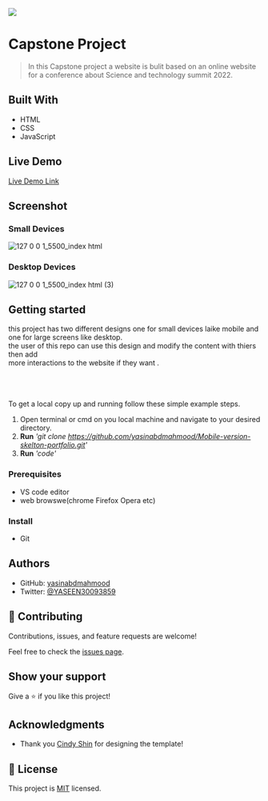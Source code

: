 ![](https://img.shields.io/badge/Microverse-blueviolet)

# Capstone Project

> In this Capstone project a website is bulit based on an online website for a conference about Science and technology summit 2022.
## Built With

- HTML
- CSS
- JavaScript

## Live Demo 

[Live Demo Link](https://yasinabdmahmood.github.io/Capstone-Project/)


## Screenshot

### Small Devices
![127 0 0 1_5500_index html](https://user-images.githubusercontent.com/97350474/182468138-0c70d978-a60b-4f2d-88e6-472e37de8243.png)

### Desktop Devices 
![127 0 0 1_5500_index html (3)](https://user-images.githubusercontent.com/97350474/182469031-ebbc4457-1d04-4b46-a716-42dfc07e1b8d.png)


## Getting started 
this project has two different designs one for small devices laike mobile and one for large screens like desktop.
<br>the user of this repo can use this design and modify the content with thiers then add 
<br>more interactions to the website if they want .

<br><br><br>
To get a local copy up and running follow these simple example steps.
1. Open terminal or cmd on you local machine and navigate to your desired directory.
2. **Run**    *'git clone https://github.com/yasinabdmahmood/Mobile-version-skelton-portfolio.git'*
3. **Run**   *'code'*

### Prerequisites
* VS code editor
* web browswe(chrome Firefox Opera etc)

### Install
* Git 



## Authors
* GitHub: [yasinabdmahmood](https://github.com/yasinabdmahmood)
* Twitter: [@YASEEN30093859](https://twitter.com/yasenabd7)

## 🤝 Contributing

Contributions, issues, and feature requests are welcome!

Feel free to check the [issues page](../../issues/).

## Show your support

Give a ⭐️ if you like this project!

## Acknowledgments

- Thank you [Cindy Shin](https://www.behance.net/adagio07) for designing the template!

## 📝 License

This project is [MIT](./MIT.md) licensed.
